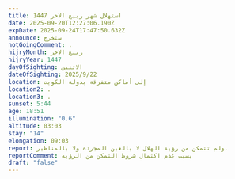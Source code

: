 ```yaml
---
title: استهلال شهر ربيع الاخر 1447
date: 2025-09-20T12:27:06.190Z
expDate: 2025-09-24T17:47:50.632Z
announce: ستخرج
notGoingComment: .
hijryMonth: ربيع الاخر
hijryYear: 1447
dayOfSighting: الاثنين
dateOfSighting: 2025/9/22
location: إلى أماكن متفرقة بدولة الكويت
location2: .
location3: .
sunset: 5:44
age: 18:51
illumination: "0.6"
altitude: 03:03
stay: "14"
elongation: 09:03
report: ولم تتمكن من رؤية الهلال لا بالعين المجردة ولا بالمناظير.
reportComment: بسبب عدم اكتمال شروط التمكن من الرؤيه
draft: "false"
---
```

